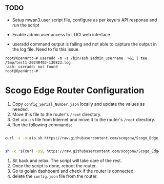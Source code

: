 ## TODO
- Setup mwan3.user script file, configure as per keyurs API response and run the script
- Enable admin user access to LUCI web interface

- useradd command output is failing and not able to capture the output in the log file. Need to fix this issue.
```
root@OpenWrt:~# useradd -m -s /bin/ash $admin_username  >&1 | tee /tmp/test1-20240403-130823.log
-ash: useradd: not found
root@OpenWrt:~#
```


# Scogo Edge Router Configuration
1. Copy `config_Serial_Number.json` locally and update the values as needed.
2. Move this file to the router's `/root` directory.
3. Get `aio.sh` file from Internet and move it to the router's `/root` directory.
4. Run the following commands:
```bash

curl -s -o aio.sh https://raw.githubusercontent.com/scogonw/Scogo_Edge_Router/prod/aio.sh


sh -c "$(curl -sSL https://raw.githubusercontent.com/scogonw/Scogo_Edge_Router/prod/aio.sh)"
```
1. Sit back and relax. The script will take care of the rest.
2. Once the script is done, reboot the router.
3. Go to golain dashboard and check if the router is connected.
4. delete the `config.json` file from the router.